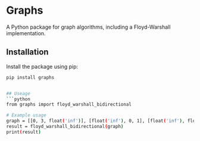 # Graphs

A Python package for graph algorithms, including a Floyd-Warshall implementation.

## Installation

Install the package using pip:

```bash
pip install graphs


## Useage
```python
from graphs import floyd_warshall_bidirectional

# Example usage
graph = [[0, 3, float('inf')], [float('inf'), 0, 1], [float('inf'), float('inf'), 0]]
result = floyd_warshall_bidirectional(graph)
print(result)


